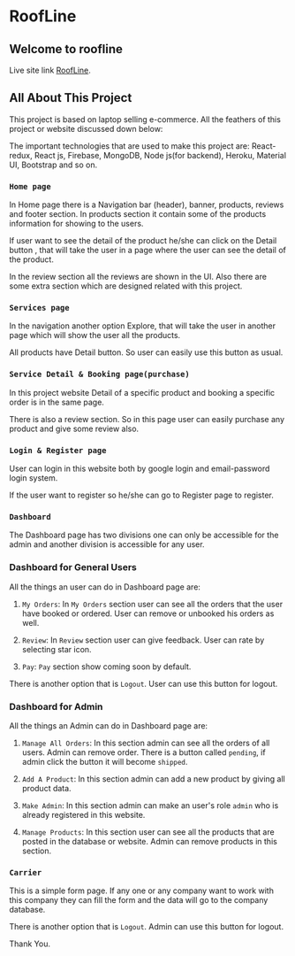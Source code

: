 # RoofLine

## Welcome to roofline

Live site link [RoofLine](https://roofline-df908.web.app/).

## All About This Project

This project is based on laptop selling e-commerce. All the feathers of this project or website discussed down below:

The important technologies that are used to make this project are:
React-redux, React js, Firebase, MongoDB, Node js(for backend), Heroku, Material UI, Bootstrap and so on.

### `Home page`

In Home page there is a Navigation bar (header), banner, products, reviews and footer section. In products section it contain some of the products information for showing to the users.

If user want to see the detail of the product he/she can click on the Detail button , that will take the user in a page where the user can see the detail of the product.

In the review section all the reviews are shown in the UI. Also there are some extra section which are designed related with this project.

### `Services page`

In the navigation another option Explore, that will take the user in another page which will show the user all the products.

All products have Detail button. So user can easily use this button as usual.

### `Service Detail & Booking page(purchase)`

In this project website Detail of a specific product and booking a specific order is in the same page.

There is also a review section. So in this page user can easily purchase any product and give some review also.

### `Login & Register page`

User can login in this website both by google login and email-password login system.

If the user want to register so he/she can go to Register page to register.

### `Dashboard`

The Dashboard page has two divisions one can only be accessible for the admin and another division is accessible for any user.

### Dashboard for General Users

All the things an user can do in Dashboard page are:

1. `My Orders`:
   In `My Orders` section user can see all the orders that the user have booked or ordered. User can remove or unbooked his orders as well.

2. `Review`:
   In `Review` section user can give feedback. User can rate by selecting star icon.

3. `Pay`:
   `Pay` section show coming soon by default.

There is another option that is `Logout`. User can use this button for logout.

### Dashboard for Admin

All the things an Admin can do in Dashboard page are:

1. `Manage All Orders`:
   In this section admin can see all the orders of all users. Admin can remove order.
   There is a button called `pending`, if admin click the button it will become `shipped`.

2. `Add A Product`:
   In this section admin can add a new product by giving all product data.

3. `Make Admin`:
   In this section admin can make an user's role `admin` who is already registered in this website.

4. `Manage Products`:
   In this section user can see all the products that are posted in the database or website. Admin can remove products in this section.

### `Carrier`

This is a simple form page. If any one or any company want to work with this company they can fill the form and the data will go to the company database.

There is another option that is `Logout`. Admin can use this button for logout.

Thank You.
